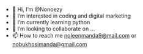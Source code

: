 - 👋 Hi, I’m @Nonoezy
- 👀 I’m interested in coding and digital marketing
- 🌱 I’m currently learning python
- 💞️ I’m looking to collaborate on ...
- 📫 How to reach me noleenmanda9@mail.com or nobukhosimanda@gmail.com

<!---
Nonoezy/Nonoezy is a ✨ special ✨ repository because its `README.md` (this file) appears on your GitHub profile.
You can click the Preview link to take a look at your changes.
--->
